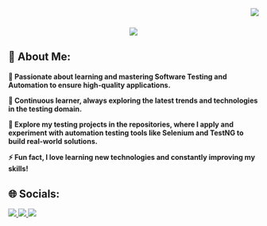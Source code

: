 <img align="right" src="https://visitor-badge.laobi.icu/badge?page_id=hari0101.hari0101" />

<h1 align="center">
 <img src="https://readme-typing-svg.herokuapp.com/?font=Righteous&size=35&center=true&vCenter=true&width=500&height=70&duration=4000&color=66BB6A&lines=Hi+There!+👋;+I'm+Hari+Prasath!;"
  </h1>
  <br/>
 
## 💫 About Me:

<h4 align="left">
 
🚀 Passionate about learning and mastering **Software Testing** and Automation to ensure high-quality applications.  

🌱 Continuous learner, always exploring the latest trends and technologies in the testing domain.  

🔧 Explore my testing projects in the repositories, where I apply and experiment with automation testing tools like Selenium and TestNG to build real-world solutions.

⚡ Fun fact,  **I love learning new technologies and constantly improving my skills!**

 </h4>

## 🌐 Socials:

<div align="left"> 
  <a href="mailto:hariprasath.qa@gmail.com">
    <img src="https://img.shields.io/badge/Gmail-333333?style=for-the-badge&logo=gmail&logoColor=red" />
  </a>
  <a href="https://www.linkedin.com/in/hari-prasath-233580338">
    <img src="https://img.shields.io/badge/LinkedIn-0077B5?style=for-the-badge&logo=linkedin&logoColor=white" target="_blank" />
  </a>
  <a href="https://salesp07.github.io" target="_blank">
     <img src="https://img.shields.io/badge/Portfolio-FF5722?style=for-the-badge&logo=todoist&logoColor=white" target="_blank" /> <!-- sqlite, safari, google-chrome are other good icon options -->
  </a>
</div>

